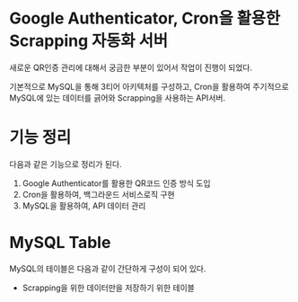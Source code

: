 # Google Authenticator, Cron을 활용한 Scrapping 자동화 서버

새로운 QR인증 관리에 대해서 궁금한 부분이 있어서 작업이 진행이 되었다.

기본적으로 MySQL을 통해 3티어 아키텍처를 구성하고, Cron을 활용하여 주기적으로 MySQL에 있는 데이터를 긁어와 Scrapping을 사용하는 API서버.

# 기능 정리

다음과 같은 기능으로 정리가 된다.

1. Google Authenticator를 활용한 QR코드 인증 방식 도입
2. Cron을 활용하여, 백그라운드 서비스로직 구현
3. MySQL을 활용하여, API 데이터 관리

# MySQL Table

MySQL의 테이블은 다음과 같이 간단하게 구성이 되어 있다.

- Scrapping을 위한 데이터만을 저장하기 위한 테이블
